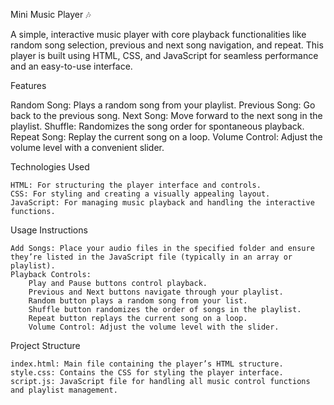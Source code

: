 Mini Music Player 🎶

A simple, interactive music player with core playback functionalities like random song selection, previous and next song navigation, and repeat. This player is built using HTML, CSS, and JavaScript for seamless performance and an easy-to-use interface.

Features

  Random Song: Plays a random song from your playlist.
  Previous Song: Go back to the previous song.
  Next Song: Move forward to the next song in the playlist.
  Shuffle: Randomizes the song order for spontaneous playback.
  Repeat Song: Replay the current song on a loop.
  Volume Control: Adjust the volume level with a convenient slider.

Technologies Used

    HTML: For structuring the player interface and controls.
    CSS: For styling and creating a visually appealing layout.
    JavaScript: For managing music playback and handling the interactive functions.


Usage Instructions

    Add Songs: Place your audio files in the specified folder and ensure they’re listed in the JavaScript file (typically in an array or playlist).
    Playback Controls:
        Play and Pause buttons control playback.
        Previous and Next buttons navigate through your playlist.
        Random button plays a random song from your list.
        Shuffle button randomizes the order of songs in the playlist.
        Repeat button replays the current song on a loop.
        Volume Control: Adjust the volume level with the slider.

Project Structure

    index.html: Main file containing the player’s HTML structure.
    style.css: Contains the CSS for styling the player interface.
    script.js: JavaScript file for handling all music control functions and playlist management.
